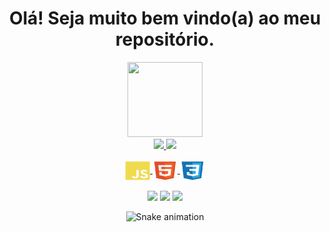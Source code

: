 <h1 align="center">Olá! Seja muito bem vindo(a) ao meu repositório.</h1>

<div align="center">
  <img height="120" width="120" src="https://user-images.githubusercontent.com/102036330/169928698-a331cb74-fb3f-4a58-998c-0e9a4ea8a55a.png">
</div>

<div align="center">
  <a href="https://github.com/michellemoura-prog">
  <img height="150em" src="https://github-readme-stats.vercel.app/api?username=michellemoura-prog&show_icons=true&theme=dracula&include_all_commits=true&count_private=true"/>
  <img height="150em" src="https://github-readme-stats.vercel.app/api/top-langs/?username=michellemoura-prog&layout=compact&langs_count=7&theme=dracula"/>
</div>
  
  <div align="center"><br>
  <img align="center" alt="Js" height="30" width="40" src="https://raw.githubusercontent.com/devicons/devicon/master/icons/javascript/javascript-plain.svg">
  <img align="center" alt="HTML" height="30" width="40" src="https://raw.githubusercontent.com/devicons/devicon/master/icons/html5/html5-original.svg">
  <img align="center" alt="CSS" height="30" width="40" src="https://raw.githubusercontent.com/devicons/devicon/master/icons/css3/css3-original.svg">
  </div>

  <div  align="center"><br> 
  <a href="https://www.instagram.com/michellemourajp/" target="_blank"><img src="https://img.shields.io/badge/-Instagram-%23E4405F?style=for-the-badge&logo=instagram&logoColor=white" target="_blank"></a>
  <a href = "mailto:michelle.zmoura@gmail.com"><img src="https://img.shields.io/badge/-Gmail-%23333?style=for-the-badge&logo=gmail&logoColor=white" target="_blank"></a>
  <a href="https://www.linkedin.com/in/michelle-moura-b65343169/" target="_blank"><img src="https://img.shields.io/badge/-LinkedIn-%230077B5?style=for-the-badge&logo=linkedin&logoColor=white" target="_blank"></a> 
 
  ![Snake animation](https://github.com/michellemoura-prog/michellemoura-prog/blob/output/github-contribution-grid-snake.svg)
 
</div>  

